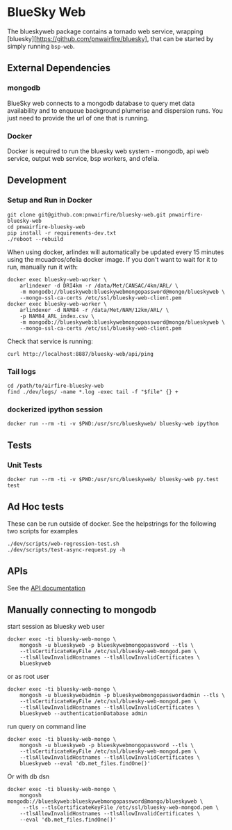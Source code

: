 # BlueSky Web

The blueskyweb package contains a tornado web service, wrapping
[bluesky][https://github.com/pnwairfire/bluesky],
that can be started by simply running ```bsp-web```.




## External Dependencies

### mongodb

BlueSky web connects to a mongodb database to query met data availability
and to enqueue background plumerise and dispersion runs.
You just need to provide the url of one that is running.

### Docker

Docker is required to run the bluesky web system - mongodb,
api web service, output web service, bsp workers, and ofelia.




## Development

### Setup and Run in Docker

    git clone git@github.com:pnwairfire/bluesky-web.git pnwairfire-bluesky-web
    cd pnwairfire-bluesky-web
    pip install -r requirements-dev.txt
    ./reboot --rebuild

When using docker, arlindex will automatically be updated every
15 minutes using the mcuadros/ofelia docker image.
If you don't want to wait for it to run, manually run it with:

    docker exec bluesky-web-worker \
        arlindexer -d DRI4km -r /data/Met/CANSAC/4km/ARL/ \
        -m mongodb://blueskyweb:blueskywebmongopassword@mongo/blueskyweb \
        --mongo-ssl-ca-certs /etc/ssl/bluesky-web-client.pem
    docker exec bluesky-web-worker \
        arlindexer -d NAM84 -r /data/Met/NAM/12km/ARL/ \
        -p NAM84_ARL_index.csv \
        -m mongodb://blueskyweb:blueskywebmongopassword@mongo/blueskyweb \
        --mongo-ssl-ca-certs /etc/ssl/bluesky-web-client.pem

Check that service is running:

    curl http://localhost:8887/bluesky-web/api/ping

### Tail logs

    cd /path/to/airfire-bluesky-web
    find ./dev/logs/ -name *.log -exec tail -f "$file" {} +

### dockerized ipython session

    docker run --rm -ti -v $PWD:/usr/src/blueskyweb/ bluesky-web ipython




## Tests

### Unit Tests

    docker run --rm -ti -v $PWD:/usr/src/blueskyweb/ bluesky-web py.test test

## Ad Hoc tests

These can be run outside of docker. See the helpstrings for
the following two scripts for examples

    ./dev/scripts/web-regression-test.sh
    ./dev/scripts/test-async-request.py -h




## APIs

See the [API documentation](doc/README.md)




## Manually connecting to mongodb

start session as bluesky web user

    docker exec -ti bluesky-web-mongo \
        mongosh -u blueskyweb -p blueskywebmongopassword --tls \
        --tlsCertificateKeyFile /etc/ssl/bluesky-web-mongod.pem \
        --tlsAllowInvalidHostnames --tlsAllowInvalidCertificates \
        blueskyweb

or as root user

    docker exec -ti bluesky-web-mongo \
        mongosh -u blueskywebadmin -p blueskywebmongopasswordadmin --tls \
        --tlsCertificateKeyFile /etc/ssl/bluesky-web-mongod.pem \
        --tlsAllowInvalidHostnames --tlsAllowInvalidCertificates \
        blueskyweb --authenticationDatabase admin


run query on command line

    docker exec -ti bluesky-web-mongo \
        mongosh -u blueskyweb -p blueskywebmongopassword --tls \
        --tlsCertificateKeyFile /etc/ssl/bluesky-web-mongod.pem \
        --tlsAllowInvalidHostnames --tlsAllowInvalidCertificates \
        blueskyweb --eval 'db.met_files.findOne()'

Or with db dsn

    docker exec -ti bluesky-web-mongo \
        mongosh mongodb://blueskyweb:blueskywebmongopassword@mongo/blueskyweb \
         --tls --tlsCertificateKeyFile /etc/ssl/bluesky-web-mongod.pem \
        --tlsAllowInvalidHostnames --tlsAllowInvalidCertificates \
        --eval 'db.met_files.findOne()'

